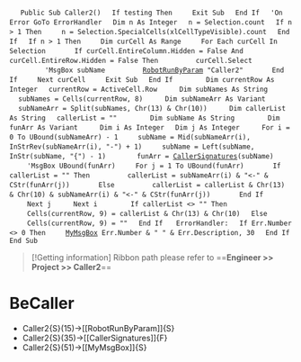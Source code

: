 &nbsp;&nbsp;&nbsp;&nbsp;
`Public Sub Caller2()`
&nbsp;&nbsp;&nbsp;&nbsp;`If testing Then`
&nbsp;&nbsp;&nbsp;&nbsp;&nbsp;&nbsp;&nbsp;&nbsp;`Exit Sub`
&nbsp;&nbsp;&nbsp;&nbsp;`End If`
&nbsp;&nbsp;&nbsp;&nbsp;`'On Error GoTo ErrorHandler`
&nbsp;&nbsp;&nbsp;&nbsp;`Dim n As Integer`
&nbsp;&nbsp;&nbsp;&nbsp;`n = Selection.count`
&nbsp;&nbsp;&nbsp;&nbsp;`If n > 1 Then`
&nbsp;&nbsp;&nbsp;&nbsp;&nbsp;&nbsp;&nbsp;&nbsp;`n = Selection.SpecialCells(xlCellTypeVisible).count`
&nbsp;&nbsp;&nbsp;&nbsp;`End If`
&nbsp;&nbsp;&nbsp;&nbsp;`If n > 1 Then`
&nbsp;&nbsp;&nbsp;&nbsp;&nbsp;&nbsp;&nbsp;&nbsp;`Dim curCell As Range`
&nbsp;&nbsp;&nbsp;&nbsp;&nbsp;&nbsp;&nbsp;&nbsp;`For Each curCell In Selection`
&nbsp;&nbsp;&nbsp;&nbsp;&nbsp;&nbsp;&nbsp;&nbsp;&nbsp;&nbsp;&nbsp;&nbsp;`If curCell.EntireColumn.Hidden = False And curCell.EntireRow.Hidden = False Then`
&nbsp;&nbsp;&nbsp;&nbsp;&nbsp;&nbsp;&nbsp;&nbsp;&nbsp;&nbsp;&nbsp;&nbsp;&nbsp;&nbsp;&nbsp;&nbsp;`curCell.Select`
&nbsp;&nbsp;&nbsp;&nbsp;&nbsp;&nbsp;&nbsp;&nbsp;&nbsp;&nbsp;&nbsp;&nbsp;&nbsp;&nbsp;&nbsp;&nbsp;`'MsgBox subName`
&nbsp;&nbsp;&nbsp;&nbsp;&nbsp;&nbsp;&nbsp;&nbsp;&nbsp;&nbsp;&nbsp;&nbsp;&nbsp;&nbsp;&nbsp;&nbsp;[`RobotRunByParam`](RobotRunByParam)` "Caller2"`
&nbsp;&nbsp;&nbsp;&nbsp;&nbsp;&nbsp;&nbsp;&nbsp;&nbsp;&nbsp;&nbsp;&nbsp;`End If`
&nbsp;&nbsp;&nbsp;&nbsp;&nbsp;&nbsp;&nbsp;&nbsp;`Next curCell`
&nbsp;&nbsp;&nbsp;&nbsp;&nbsp;&nbsp;&nbsp;&nbsp;`Exit Sub`
&nbsp;&nbsp;&nbsp;&nbsp;`End If`
&nbsp;&nbsp;&nbsp;&nbsp;
&nbsp;&nbsp;&nbsp;&nbsp;
&nbsp;&nbsp;&nbsp;&nbsp;`Dim currentRow As Integer`
&nbsp;&nbsp;&nbsp;&nbsp;`currentRow = ActiveCell.Row`
&nbsp;&nbsp;&nbsp;&nbsp;
&nbsp;&nbsp;&nbsp;&nbsp;`Dim subNames As String`
&nbsp;&nbsp;&nbsp;&nbsp;`subNames = Cells(currentRow, 8)`
&nbsp;&nbsp;&nbsp;&nbsp;
&nbsp;&nbsp;&nbsp;&nbsp;`Dim subNameArr As Variant`
&nbsp;&nbsp;&nbsp;&nbsp;`subNameArr = Split(subNames, Chr(13) & Chr(10))`
&nbsp;&nbsp;&nbsp;&nbsp;
&nbsp;&nbsp;&nbsp;&nbsp;`Dim callerList As String`
&nbsp;&nbsp;&nbsp;&nbsp;`callerList = ""`
&nbsp;&nbsp;&nbsp;&nbsp;
&nbsp;&nbsp;&nbsp;&nbsp;
&nbsp;&nbsp;&nbsp;&nbsp;`Dim subName As String`
&nbsp;&nbsp;&nbsp;&nbsp;
&nbsp;&nbsp;&nbsp;&nbsp;
&nbsp;&nbsp;&nbsp;&nbsp;`Dim funArr As Variant`
&nbsp;&nbsp;&nbsp;&nbsp;
&nbsp;&nbsp;&nbsp;&nbsp;`Dim i As Integer`
&nbsp;&nbsp;&nbsp;&nbsp;`Dim j As Integer`
&nbsp;&nbsp;&nbsp;&nbsp;
&nbsp;&nbsp;&nbsp;&nbsp;`For i = 0 To UBound(subNameArr) - 1`
&nbsp;&nbsp;&nbsp;&nbsp;&nbsp;&nbsp;&nbsp;&nbsp;`subName = Mid(subNameArr(i), InStrRev(subNameArr(i), "-") + 1)`
&nbsp;&nbsp;&nbsp;&nbsp;&nbsp;&nbsp;&nbsp;&nbsp;`subName = Left(subName, InStr(subName, "{") - 1)`
&nbsp;&nbsp;&nbsp;&nbsp;
&nbsp;&nbsp;&nbsp;&nbsp;&nbsp;&nbsp;&nbsp;&nbsp;`funArr = `[`CallerSignatures`](CallerSignatures)`(subName)`
&nbsp;&nbsp;&nbsp;&nbsp;&nbsp;&nbsp;&nbsp;&nbsp;`'MsgBox UBound(funArr)`
&nbsp;&nbsp;&nbsp;&nbsp;&nbsp;&nbsp;&nbsp;&nbsp;`For j = 1 To UBound(funArr)`
&nbsp;&nbsp;&nbsp;&nbsp;&nbsp;&nbsp;&nbsp;&nbsp;&nbsp;&nbsp;&nbsp;&nbsp;`If callerList = "" Then`
&nbsp;&nbsp;&nbsp;&nbsp;&nbsp;&nbsp;&nbsp;&nbsp;&nbsp;&nbsp;&nbsp;&nbsp;&nbsp;&nbsp;&nbsp;&nbsp;`callerList = subNameArr(i) & "<-" & CStr(funArr(j))`
&nbsp;&nbsp;&nbsp;&nbsp;&nbsp;&nbsp;&nbsp;&nbsp;&nbsp;&nbsp;&nbsp;&nbsp;`Else`
&nbsp;&nbsp;&nbsp;&nbsp;&nbsp;&nbsp;&nbsp;&nbsp;&nbsp;&nbsp;&nbsp;&nbsp;&nbsp;&nbsp;&nbsp;&nbsp;`callerList = callerList & Chr(13) & Chr(10) & subNameArr(i) & "<-" & CStr(funArr(j))`
&nbsp;&nbsp;&nbsp;&nbsp;&nbsp;&nbsp;&nbsp;&nbsp;&nbsp;&nbsp;&nbsp;&nbsp;`End If`
&nbsp;&nbsp;&nbsp;&nbsp;&nbsp;&nbsp;&nbsp;&nbsp;`Next j`
&nbsp;&nbsp;&nbsp;&nbsp;
&nbsp;&nbsp;&nbsp;&nbsp;`Next i`
&nbsp;&nbsp;&nbsp;&nbsp;
&nbsp;&nbsp;&nbsp;&nbsp;
&nbsp;&nbsp;&nbsp;&nbsp;`If callerList <> "" Then`
&nbsp;&nbsp;&nbsp;&nbsp;&nbsp;&nbsp;&nbsp;&nbsp;`Cells(currentRow, 9) = callerList & Chr(13) & Chr(10)`
&nbsp;&nbsp;&nbsp;&nbsp;`Else`
&nbsp;&nbsp;&nbsp;&nbsp;&nbsp;&nbsp;&nbsp;&nbsp;`Cells(currentRow, 9) = ""`
&nbsp;&nbsp;&nbsp;&nbsp;`End If`
&nbsp;&nbsp;&nbsp;&nbsp;
`ErrorHandler:`
&nbsp;&nbsp;&nbsp;&nbsp;`If Err.Number <> 0 Then`
&nbsp;&nbsp;&nbsp;&nbsp;&nbsp;&nbsp;&nbsp;&nbsp;[`MyMsgBox`](MyMsgBox)` Err.Number & " " & Err.Description, 30`
&nbsp;&nbsp;&nbsp;&nbsp;`End If`
`End Sub`


> [!Getting information]
> Ribbon path please refer to ==**Engineer >> Project >> Caller2**==


# BeCaller
- Caller2{S}(15)->[[RobotRunByParam]]{S}
- Caller2{S}(35)->[[CallerSignatures]]{F}
- Caller2{S}(51)->[[MyMsgBox]]{S}

